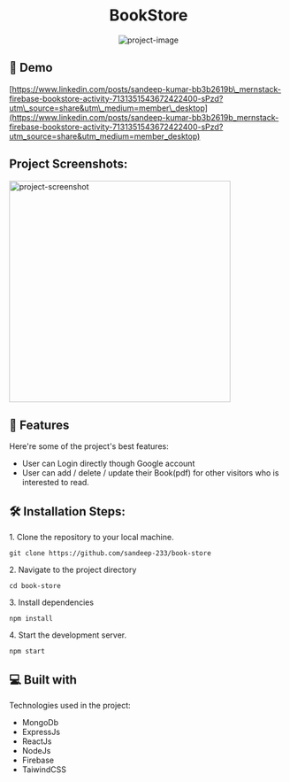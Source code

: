 <h1 align="center" id="title">BookStore</h1>

<p align="center"><img src="https://socialify.git.ci/sandeep-233/book-store/image?description=1&amp;language=1&amp;name=1&amp;owner=1&amp;theme=Light" alt="project-image"></p>

<h2>🚀 Demo</h2>

[https://www.linkedin.com/posts/sandeep-kumar-bb3b2619b\_mernstack-firebase-bookstore-activity-7131351543672422400-sPzd?utm\_source=share&utm\_medium=member\_desktop](https://www.linkedin.com/posts/sandeep-kumar-bb3b2619b_mernstack-firebase-bookstore-activity-7131351543672422400-sPzd?utm_source=share&utm_medium=member_desktop)

<h2>Project Screenshots:</h2>

<img src="https://repositry-images.vercel.app/static/media/bookStore_img.bf5770ad32f76d19f7d1.png" alt="project-screenshot" width="400" height="400/">

  
  
<h2>🧐 Features</h2>

Here're some of the project's best features:

*   User can Login directly though Google account
*   User can add / delete / update their Book(pdf) for other visitors who is interested to read.

<h2>🛠️ Installation Steps:</h2>

<p>1. Clone the repository to your local machine.</p>

```
git clone https://github.com/sandeep-233/book-store
```

<p>2. Navigate to the project directory</p>

```
cd book-store
```

<p>3. Install dependencies</p>

```
npm install
```

<p>4. Start the development server.</p>

```
npm start
```

  
  
<h2>💻 Built with</h2>

Technologies used in the project:

*   MongoDb
*   ExpressJs
*   ReactJs
*   NodeJs
*   Firebase
*   TaiwindCSS
